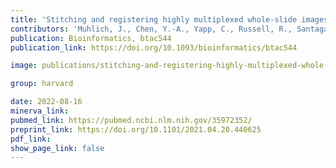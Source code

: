 ```yaml
---
title: 'Stitching and registering highly multiplexed whole-slide images of tissues and tumors using ASHLAR.'
contributors: 'Muhlich, J., Chen, Y.-A., Yapp, C., Russell, R., Santagata, S., & Sorger, P.K. (2022).'
publication: Bioinformatics, btac544
publication_link: https://doi.org/10.1093/bioinformatics/btac544

image: publications/stitching-and-registering-highly-multiplexed-whole-slide-images-of-tissues-and-tumors-using-ASHLAR-software.PNG

group: harvard

date: 2022-08-16
minerva_link:
pubmed_link: https://pubmed.ncbi.nlm.nih.gov/35972352/
preprint_link: https://doi.org/10.1101/2021.04.20.440625
pdf_link:
show_page_link: false
---
```

